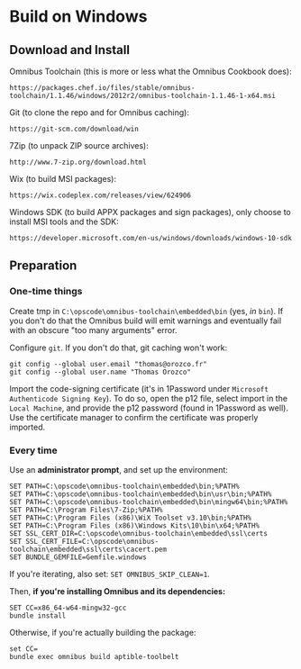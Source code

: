 Build on Windows
================

Download and Install
--------------------

Omnibus Toolchain (this is more or less what the Omnibus Cookbook does):

```
https://packages.chef.io/files/stable/omnibus-toolchain/1.1.46/windows/2012r2/omnibus-toolchain-1.1.46-1-x64.msi
```

Git (to clone the repo and for Omnibus caching):

```
https://git-scm.com/download/win
```

7Zip (to unpack ZIP source archives):

```
http://www.7-zip.org/download.html
```

Wix (to build MSI packages):

```
https://wix.codeplex.com/releases/view/624906
```

Windows SDK (to build APPX packages and sign packages), only choose to install
MSI tools and the SDK:

```
https://developer.microsoft.com/en-us/windows/downloads/windows-10-sdk
```

Preparation
-----------

### One-time things ###

Create tmp in `C:\opscode\omnibus-toolchain\embedded\bin` (yes, *in* `bin`). If
you don't do that the Omnibus build will emit warnings and eventually fail with
an obscure "too many arguments" error.

Configure `git`. If you don't do that, git caching won't work:

```
git config --global user.email "thomas@orozco.fr"
git config --global user.name "Thomas Orozco"
```

Import the code-signing certificate (it's in 1Password under `Microsoft
Authenticode Signing Key`). To do so, open the p12 file, select import in the
`Local Machine`, and provide the p12 password (found in 1Password as well). Use
the certificate manager to confirm the certificate was properly imported.

### Every time ###

Use an **administrator prompt**, and set up the environment:

```
SET PATH=C:\opscode\omnibus-toolchain\embedded\bin;%PATH%
SET PATH=C:\opscode\omnibus-toolchain\embedded\bin\usr\bin;%PATH%
SET PATH=C:\opscode\omnibus-toolchain\embedded\bin\mingw64\bin;%PATH%
SET PATH=C:\Program Files\7-Zip;%PATH%
SET PATH=C:\Program Files (x86)\WiX Toolset v3.10\bin;%PATH%
SET PATH=C:\Program Files (x86)\Windows Kits\10\bin\x64;%PATH%
SET SSL_CERT_DIR=C:\opscode\omnibus-toolchain\embedded\ssl\certs
SET SSL_CERT_FILE=C:\opscode\omnibus-toolchain\embedded\ssl\certs\cacert.pem
SET BUNDLE_GEMFILE=Gemfile.windows
```

If you're iterating, also set: `SET OMNIBUS_SKIP_CLEAN=1`.

Then, **if you're installing Omnibus and its dependencies:**

```
SET CC=x86_64-w64-mingw32-gcc
bundle install
```

Otherwise, if you're actually building the package:

```
set CC=
bundle exec omnibus build aptible-toolbelt
```
